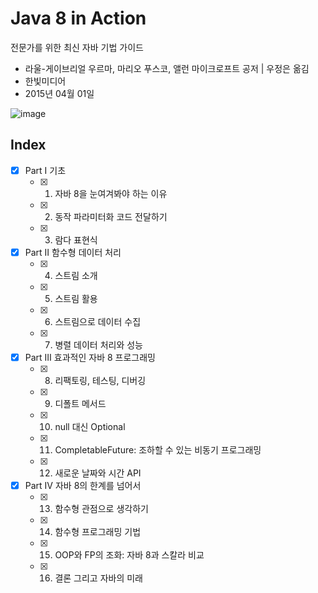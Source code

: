 # Java 8 in Action

전문가를 위한 최신 자바 기법 가이드

* 라울-게이브리얼 우르마, 마리오 푸스코, 앨런 마이크로프트 공저 | 우정은 옮김
* 한빛미디어 
* 2015년 04월 01일

![image](http://image.yes24.com/goods/17252419/200x0)

## Index

- [x] Part Ⅰ 기초
    - [x] 1. 자바 8을 눈여겨봐야 하는 이유
    - [x] 2. 동작 파라미터화 코드 전달하기
    - [x] 3. 람다 표현식
- [x] Part Ⅱ 함수형 데이터 처리
    - [x] 4. 스트림 소개
    - [x] 5. 스트림 활용
    - [x] 6. 스트림으로 데이터 수집
    - [x] 7. 병렬 데이터 처리와 성능
- [x] Part Ⅲ 효과적인 자바 8 프로그래밍
    - [x] 8. 리팩토링, 테스팅, 디버깅
    - [x] 9. 디폴트 메서드
    - [x] 10. null 대신 Optional
    - [x] 11. CompletableFuture: 조하할 수 있는 비동기 프로그래밍
    - [x] 12. 새로운 날짜와 시간 API
- [x] Part Ⅳ 자바 8의 한계를 넘어서
    - [x] 13. 함수형 관점으로 생각하기
    - [x] 14. 함수형 프로그래밍 기법
    - [x] 15. OOP와 FP의 조화: 자바 8과 스칼라 비교
    - [x] 16. 결론 그리고 자바의 미래
